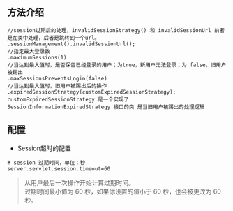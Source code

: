 ## 方法介绍
```
//session过期后的处理，invalidSessionStrategy() 和 invalidSessionUrl 前者是在类中处理，后者是跳转到一个url。
.sessionManagement().invalidSessionUrl();
//指定最大登录数
.maximumSessions(1)
//当达到最大值时，是否保留已经登录的用户；为true，新用户无法登录；为 false，旧用户被踢出
.maxSessionsPreventsLogin(false)
//当达到最大值时，旧用户被踢出后的操作
.expiredSessionStrategy(customExpiredSessionStrategy);
customExpiredSessionStrategy 是一个实现了SessionInformationExpiredStrategy 接口的类 是当旧用户被踢出的处理逻辑
```
## 配置
+ Session超时的配置
```properties
# session 过期时间，单位：秒
server.servlet.session.timeout=60
```
> 从用户最后一次操作开始计算过期时间。  
> 过期时间最小值为 60 秒，如果你设置的值小于 60 秒，也会被更改为 60 秒。
>